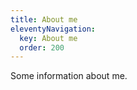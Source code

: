 ```yaml
---
title: About me
eleventyNavigation:
  key: About me
  order: 200
---
```


Some information about me.